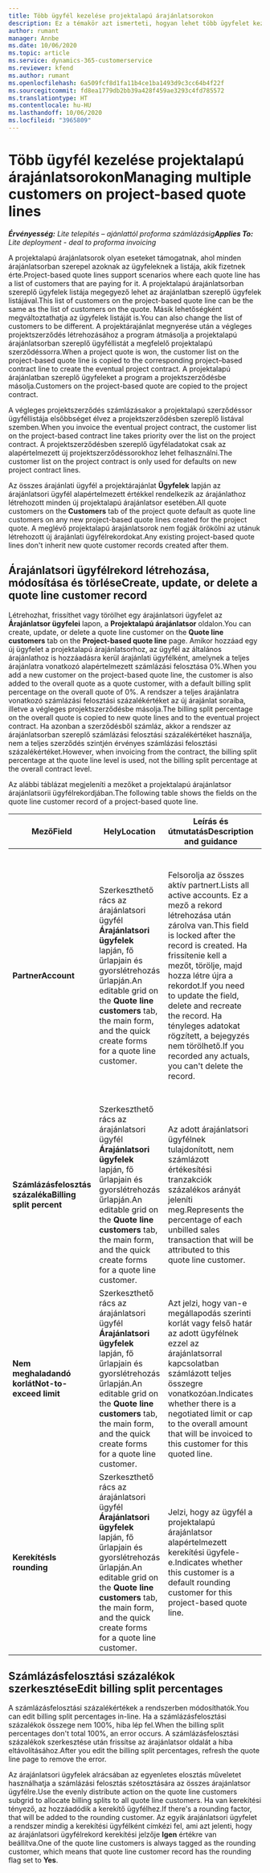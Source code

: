 ```yaml
---
title: Több ügyfél kezelése projektalapú árajánlatsorokon
description: Ez a témakör azt ismerteti, hogyan lehet több ügyfelet kezelni projektalapú árajánlatsorokban.
author: rumant
manager: Annbe
ms.date: 10/06/2020
ms.topic: article
ms.service: dynamics-365-customerservice
ms.reviewer: kfend
ms.author: rumant
ms.openlocfilehash: 6a509fcf8d1fa11b4ce1ba1493d9c3cc64b4f22f
ms.sourcegitcommit: fd8ea1779db2bb39a428f459ae3293c4fd785572
ms.translationtype: HT
ms.contentlocale: hu-HU
ms.lasthandoff: 10/06/2020
ms.locfileid: "3965809"
---
```

# <a name="managing-multiple-customers-on-project-based-quote-lines"></a><span data-ttu-id="e268f-103">Több ügyfél kezelése projektalapú árajánlatsorokon</span><span class="sxs-lookup"><span data-stu-id="e268f-103">Managing multiple customers on project-based quote lines</span></span>

<span data-ttu-id="e268f-104">_**Érvényesség:** Lite telepítés – ajánlattól proforma számlázásig_</span><span class="sxs-lookup"><span data-stu-id="e268f-104">_**Applies To:** Lite deployment - deal to proforma invoicing_</span></span>

<span data-ttu-id="e268f-105">A projektalapú árajánlatsorok olyan eseteket támogatnak, ahol minden árajánlatsorban szerepel azoknak az ügyfeleknek a listája, akik fizetnek érte.</span><span class="sxs-lookup"><span data-stu-id="e268f-105">Project-based quote lines support scenarios where each quote line has a list of customers that are paying for it.</span></span> <span data-ttu-id="e268f-106">A projektalapú árajánlatsorban szereplő ügyfelek listája megegyező lehet az árajánlatban szereplő ügyfelek listájával.</span><span class="sxs-lookup"><span data-stu-id="e268f-106">This list of customers on the project-based quote line can be the same as the list of customers on the quote.</span></span> <span data-ttu-id="e268f-107">Másik lehetőségként megváltoztathatja az ügyfelek listáját is.</span><span class="sxs-lookup"><span data-stu-id="e268f-107">You can also change the list of customers to be different.</span></span> <span data-ttu-id="e268f-108">A projektárajánlat megnyerése után a végleges projektszerződés létrehozásához a program átmásolja a projektalapú árajánlatsorban szereplő ügyféllistát a megfelelő projektalapú szerződéssorra.</span><span class="sxs-lookup"><span data-stu-id="e268f-108">When a project quote is won, the customer list on the project-based quote line is copied to the corresponding project–based contract line to create the eventual project contract.</span></span> <span data-ttu-id="e268f-109">A projektalapú árajánlatban szereplő ügyfeleket a program a projektszerződésbe másolja.</span><span class="sxs-lookup"><span data-stu-id="e268f-109">Customers on the project-based quote are copied to the project contract.</span></span>

<span data-ttu-id="e268f-110">A végleges projektszerződés számlázásakor a projektalapú szerződéssor ügyféllistája elsőbbséget élvez a projektszerződésben szereplő listával szemben.</span><span class="sxs-lookup"><span data-stu-id="e268f-110">When you invoice the eventual project contract, the customer list on the project-based contract line takes priority over the list on the project contract.</span></span> <span data-ttu-id="e268f-111">A projektszerződésben szereplő ügyféladatokat csak az alapértelmezett új projektszerződéssorokhoz lehet felhasználni.</span><span class="sxs-lookup"><span data-stu-id="e268f-111">The customer list on the project contract is only used for defaults on new project contract lines.</span></span>

<span data-ttu-id="e268f-112">Az összes árajánlati ügyfél a projektárajánlat **Ügyfelek** lapján az árajánlatsori ügyfél alapértelmezett értékkel rendelkezik az árajánlathoz létrehozott minden új projektalapú árajánlatsor esetében.</span><span class="sxs-lookup"><span data-stu-id="e268f-112">All quote customers on the **Customers** tab of the project quote default as quote line customers on any new project-based quote lines created for the project quote.</span></span> <span data-ttu-id="e268f-113">A meglévő projektalapú árajánlatsorok nem fogják örökölni az utánuk létrehozott új árajánlati ügyfélrekordokat.</span><span class="sxs-lookup"><span data-stu-id="e268f-113">Any existing project-based quote lines don't inherit new quote customer records created after them.</span></span>

## <a name="create-update-or-delete-a-quote-line-customer-record"></a><span data-ttu-id="e268f-114">Árajánlatsori ügyfélrekord létrehozása, módosítása és törlése</span><span class="sxs-lookup"><span data-stu-id="e268f-114">Create, update, or delete a quote line customer record</span></span>

<span data-ttu-id="e268f-115">Létrehozhat, frissíthet vagy törölhet egy árajánlatsori ügyfelet az **Árajánlatsor ügyfelei** lapon, a **Projektalapú árajánlatsor** oldalon.</span><span class="sxs-lookup"><span data-stu-id="e268f-115">You can create, update, or delete a quote line customer on the **Quote line customers** tab on the **Project-based quote line** page.</span></span> <span data-ttu-id="e268f-116">Amikor hozzáad egy új ügyfelet a projektalapú árajánlatsorhoz, az ügyfél az általános árajánlathoz is hozzáadásra kerül árajánlati ügyfélként, amelynek a teljes árajánlatra vonatkozó alapértelmezett számlázási felosztása 0%.</span><span class="sxs-lookup"><span data-stu-id="e268f-116">When you add a new customer on the project-based quote line, the customer is also added to the overall quote as a quote customer, with a default billing split percentage on the overall quote of 0%.</span></span> <span data-ttu-id="e268f-117">A rendszer a teljes árajánlatra vonatkozó számlázási felosztási százalékértéket az új árajánlat soraiba, illetve a végleges projektszerződésbe másolja.</span><span class="sxs-lookup"><span data-stu-id="e268f-117">The billing split percentage on the overall quote is copied to new quote lines and to the eventual project contract.</span></span> <span data-ttu-id="e268f-118">Ha azonban a szerződésből számláz, akkor a rendszer az árajánlatsorban szereplő számlázási felosztási százalékértéket használja, nem a teljes szerződés szintjén érvényes számlázási felosztási százalékértéket.</span><span class="sxs-lookup"><span data-stu-id="e268f-118">However, when invoicing from the contract, the billing split percentage at the quote line level is used, not the billing split percentage at the overall contract level.</span></span> 

<span data-ttu-id="e268f-119">Az alábbi táblázat megjeleníti a mezőket a projektalapú árajánlatsor árajánlatsorii ügyfélrekordjában.</span><span class="sxs-lookup"><span data-stu-id="e268f-119">The following table shows the fields on the quote line customer record of a project-based quote line.</span></span>

| <span data-ttu-id="e268f-120">Mező</span><span class="sxs-lookup"><span data-stu-id="e268f-120">Field</span></span> | <span data-ttu-id="e268f-121">Hely</span><span class="sxs-lookup"><span data-stu-id="e268f-121">Location</span></span> | <span data-ttu-id="e268f-122">Leírás és útmutatás</span><span class="sxs-lookup"><span data-stu-id="e268f-122">Description and guidance</span></span> | <span data-ttu-id="e268f-123">Alsóbb rétegbeli hatás</span><span class="sxs-lookup"><span data-stu-id="e268f-123">Downstream impact</span></span> |
| --- | --- | --- | --- |
| <span data-ttu-id="e268f-124">**Partner**</span><span class="sxs-lookup"><span data-stu-id="e268f-124">**Account**</span></span> | <span data-ttu-id="e268f-125">Szerkeszthető rács az árajánlatsori ügyfél **Árajánlatsori ügyfelek** lapján, fő űrlapjain és gyorslétrehozás űrlapján.</span><span class="sxs-lookup"><span data-stu-id="e268f-125">An editable grid on the **Quote line customers** tab, the main form, and the quick create forms for a quote line customer.</span></span> | <span data-ttu-id="e268f-126">Felsorolja az összes aktív partnert.</span><span class="sxs-lookup"><span data-stu-id="e268f-126">Lists all active accounts.</span></span> <span data-ttu-id="e268f-127">Ez a mező a rekord létrehozása után zárolva van.</span><span class="sxs-lookup"><span data-stu-id="e268f-127">This field is locked after the record is created.</span></span> <span data-ttu-id="e268f-128">Ha frissítenie kell a mezőt, törölje, majd hozza létre újra a rekordot.</span><span class="sxs-lookup"><span data-stu-id="e268f-128">If you need to update the field, delete and recreate the record.</span></span> <span data-ttu-id="e268f-129">Ha tényleges adatokat rögzített, a bejegyzés nem törölhető.</span><span class="sxs-lookup"><span data-stu-id="e268f-129">If you recorded any actuals, you can't delete the record.</span></span> | <span data-ttu-id="e268f-130">Ha a hozzáadandó partnerek főlistájából választ ki egy partnert, akkor az árajánlati sor ügyfele is hozzáadásra kerül árajánlati ügyfélként, amikor menti.</span><span class="sxs-lookup"><span data-stu-id="e268f-130">When you pick an account from the master list of accounts to add, the quote line customer is also added as a quote customer when you save it.</span></span> <span data-ttu-id="e268f-131">Az árajánlat elnyerése esetén az árajánlatsori ügyfelek átmásolásra kerülnek a projektszerződéssori ügyfelekbe is.</span><span class="sxs-lookup"><span data-stu-id="e268f-131">When a quote is won, quote line customers are copied to the project contract line customers.</span></span> |
| <span data-ttu-id="e268f-132">**Számlázásfelosztás százaléka**</span><span class="sxs-lookup"><span data-stu-id="e268f-132">**Billing split percent**</span></span> | <span data-ttu-id="e268f-133">Szerkeszthető rács az árajánlatsori ügyfél **Árajánlatsori ügyfelek** lapján, fő űrlapjain és gyorslétrehozás űrlapján.</span><span class="sxs-lookup"><span data-stu-id="e268f-133">An editable grid on the **Quote line customers** tab, the main form, and the quick create forms for a quote line customer.</span></span> | <span data-ttu-id="e268f-134">Az adott árajánlatsori ügyfélnek tulajdonított, nem számlázott értékesítési tranzakciók százalékos arányát jeleníti meg.</span><span class="sxs-lookup"><span data-stu-id="e268f-134">Represents the percentage of each unbilled sales transaction that will be attributed to this quote line customer.</span></span> | <span data-ttu-id="e268f-135">Átmásolásra kerül a szerződéssori ügyfelekhez.</span><span class="sxs-lookup"><span data-stu-id="e268f-135">Copied over to project contract line customers.</span></span> |
| <span data-ttu-id="e268f-136">**Nem meghaladandó korlát**</span><span class="sxs-lookup"><span data-stu-id="e268f-136">**Not-to-exceed limit**</span></span> | <span data-ttu-id="e268f-137">Szerkeszthető rács az árajánlatsori ügyfél **Árajánlatsori ügyfelek** lapján, fő űrlapjain és gyorslétrehozás űrlapján.</span><span class="sxs-lookup"><span data-stu-id="e268f-137">An editable grid on the **Quote line customers** tab, the main form, and the quick create forms for a quote line customer.</span></span> | <span data-ttu-id="e268f-138">Azt jelzi, hogy van-e megállapodás szerinti korlát vagy felső határ az adott ügyfélnek ezzel az árajánlatsorral kapcsolatban számlázott teljes összegre vonatkozóan.</span><span class="sxs-lookup"><span data-stu-id="e268f-138">Indicates whether there is a negotiated limit or cap to the overall amount that will be invoiced to this customer for this quoted line.</span></span> | <span data-ttu-id="e268f-139">Az árajánlat megnyerése esetén a projektszerződéssorok ügyfeleire másolódik.</span><span class="sxs-lookup"><span data-stu-id="e268f-139">Copied over to project contract line customers when a quote is won.</span></span> |
| <span data-ttu-id="e268f-140">**Kerekítés**</span><span class="sxs-lookup"><span data-stu-id="e268f-140">**Is rounding**</span></span> | <span data-ttu-id="e268f-141">Szerkeszthető rács az árajánlatsori ügyfél **Árajánlatsori ügyfelek** lapján, fő űrlapjain és gyorslétrehozás űrlapján.</span><span class="sxs-lookup"><span data-stu-id="e268f-141">An editable grid on the **Quote line customers** tab, the main form, and the quick create forms for a quote line customer.</span></span> | <span data-ttu-id="e268f-142">Jelzi, hogy az ügyfél a projektalapú árajánlatsor alapértelmezett kerekítési ügyfele-e.</span><span class="sxs-lookup"><span data-stu-id="e268f-142">Indicates whether this customer is a default rounding customer for this project-based quote line.</span></span> | <span data-ttu-id="e268f-143">Az árajánlat megnyerése esetén a projektszerződés ügyfeleire másolódik.</span><span class="sxs-lookup"><span data-stu-id="e268f-143">Copied over to project contract customers when a quote is won.</span></span> |

## <a name="edit-billing-split-percentages"></a><span data-ttu-id="e268f-144">Számlázásfelosztási százalékok szerkesztése</span><span class="sxs-lookup"><span data-stu-id="e268f-144">Edit billing split percentages</span></span>

<span data-ttu-id="e268f-145">A számlázásfelosztási százalékértékek a rendszerben módosíthatók.</span><span class="sxs-lookup"><span data-stu-id="e268f-145">You can edit billing split percentages in-line.</span></span> <span data-ttu-id="e268f-146">Ha a számlázásfelosztási százalékok összege nem 100%, hiba lép fel.</span><span class="sxs-lookup"><span data-stu-id="e268f-146">When the billing split percentages don't total 100%, an error occurs.</span></span> <span data-ttu-id="e268f-147">A számlázásfelosztási százalékok szerkesztése után frissítse az árajánlatsor oldalát a hiba eltávolításához.</span><span class="sxs-lookup"><span data-stu-id="e268f-147">After you edit the billing split percentages, refresh the quote line page to remove the error.</span></span>

<span data-ttu-id="e268f-148">Az árajánlatsori ügyfelek alrácsában az egyenletes elosztás műveletet használhatja a számlázási felosztás szétosztására az összes árajánlatsor ügyfélre.</span><span class="sxs-lookup"><span data-stu-id="e268f-148">Use the evenly distribute action on the quote line customers subgrid to allocate billing splits to all quote line customers.</span></span> <span data-ttu-id="e268f-149">Ha van kerekítési tényező, az hozzáadódik a kerekítő ügyfélhez.</span><span class="sxs-lookup"><span data-stu-id="e268f-149">If there's a rounding factor, that will be added to the rounding customer.</span></span> <span data-ttu-id="e268f-150">Az egyik árajánlatsori ügyfelet a rendszer mindig a kerekítési ügyfélként címkézi fel, ami azt jelenti, hogy az árajánlatsori ügyfélrekord kerekítési jelzője **Igen** értékre van beállítva.</span><span class="sxs-lookup"><span data-stu-id="e268f-150">One of the quote line customers is always tagged as the rounding customer, which means that quote line customer record has the rounding flag set to **Yes**.</span></span> 
